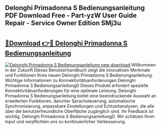 ## Delonghi Primadonna S Bedienungsanleitung PDF Download Free - Part-yzW User Guide Repair - Service Owner Edition SMj3u

# <h2><a href="http://df2hoy.blite.top/?on=Delonghi+Primadonna+S+Bedienungsanleitung">🔗Download 👉🔴 Delonghi Primadonna S Bedienungsanleitung</a></h2>

[![Delonghi Primadonna S Bedienungsanleitung new download](https://i.imgur.com/lujVjoI.png)](http://df2hoy.blite.top/?on=Delonghi+Primadonna+S+Bedienungsanleitung)
Willkommen in der Zukunft Dieses Benutzerhandbuch zeigt die innovativen Merkmale und Funktionen Ihres neuen Delonghi Primadonna S Bedienungsanleitung. Wichtige Informationen zu Konnektivitätsanforderungen Delonghi Primadonna S BedienungsanleitungD Dieses Produkt erfordert spezielle Konnektivitätsanforderungen für eine optimale Leistung. Delonghi Primadonna S Bedienungsanleitung bietet eine beeindruckende Auswahl an erweiterten Funktionen, darunter Sprachsteuerung, automatische Synchronisierung, anpassbare Einstellungen und Echtzeitanalysen, die alle über die benutzerfreundliche Oberfläche zugänglich sind. Ihr Feedback ist wichtig, Delonghi Primadonna S BedienungsanleitungD. Wir schätzen Ihren Input und verpflichten uns zu kontinuierlicher Verbesserung.
